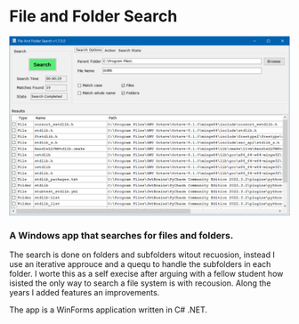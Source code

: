 # File and Folder Search

![App Screenshot](./Images/App_Screenshot.png)

### A Windows app that searches for files and folders.

The search is done on folders and subfolders witout recuosion, instead I use an iterative approuce and a quequ to handle the subfolders in each folder.
I worte this as a self execise after arguing with a fellow student how isisted the only way to search a file system is with recousion. Along the years I added features an improvements.

The app is a WinForms application written in C# .NET.
